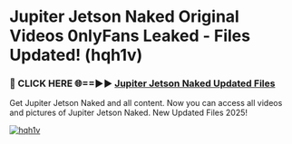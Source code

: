 # Jupiter Jetson Naked Original Videos 0nlyFans Leaked - Files Updated! (hqh1v)

<h3>🔴 CLICK HERE 🌐==►► <a href="https://tinyurl.com/up5wt9bj" rel="nofollow">Jupiter Jetson Naked Updated Files</a></h3>

Get Jupiter Jetson Naked and all content. Now you can access all videos and pictures of Jupiter Jetson Naked. New Updated Files 2025!

[![hqh1v](https://i.imgur.com/ABiUzMV.gif)](https://tinyurl.com/up5wt9bj)

